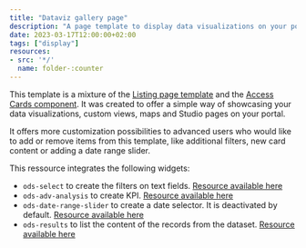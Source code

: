 ```yaml
---
title: "Dataviz gallery page"
description: "A page template to display data visualizations on your portal."
date: 2023-03-17T12:00:00+02:00
tags: ["display"]
resources:
- src: '*/'
  name: folder-:counter
---
```


This template is a mixture of the [Listing page template](/page-templates/listing-page/) and the [Access Cards component](/components/access-card/). It was created to offer a simple way of showcasing your data visualizations, custom views, maps and Studio pages on your portal.

It offers more customization possibilities to advanced users who would like to add or remove items from this template, like additional filters, new card content or adding a date range slider.

This ressource integrates the following widgets:
 - `ods-select` to create the filters on text fields. [Resource available here](/widget-tricks/ods-select/)
 - `ods-adv-analysis` to create KPI. [Resource available here](https://help.opendatasoft.com/widgets/#/api/ods-widgets.directive:odsAdvAnalysis)
 - `ods-date-range-slider` to create a date selector. It is deactivated by default. [Resource available here](/widget-tricks/ods-date-range-slider/)
 - `ods-results` to list the content of the records from the dataset. [Resource available here](/widget-tricks/ods-results/)